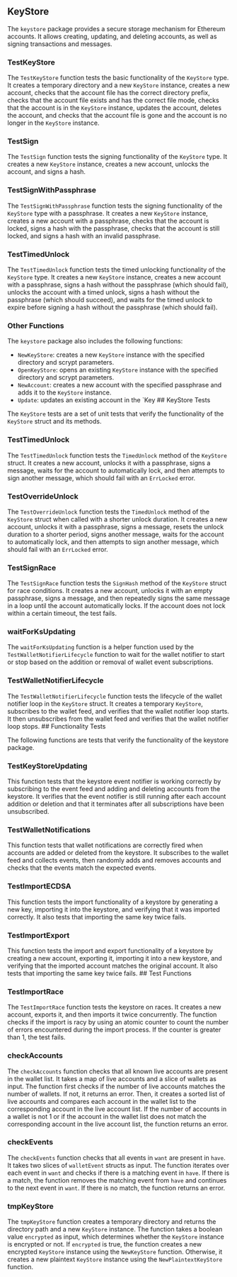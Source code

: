 ## KeyStore

The `keystore` package provides a secure storage mechanism for Ethereum accounts. It allows creating, updating, and deleting accounts, as well as signing transactions and messages.

### TestKeyStore

The `TestKeyStore` function tests the basic functionality of the `KeyStore` type. It creates a temporary directory and a new `KeyStore` instance, creates a new account, checks that the account file has the correct directory prefix, checks that the account file exists and has the correct file mode, checks that the account is in the `KeyStore` instance, updates the account, deletes the account, and checks that the account file is gone and the account is no longer in the `KeyStore` instance.

### TestSign

The `TestSign` function tests the signing functionality of the `KeyStore` type. It creates a new `KeyStore` instance, creates a new account, unlocks the account, and signs a hash.

### TestSignWithPassphrase

The `TestSignWithPassphrase` function tests the signing functionality of the `KeyStore` type with a passphrase. It creates a new `KeyStore` instance, creates a new account with a passphrase, checks that the account is locked, signs a hash with the passphrase, checks that the account is still locked, and signs a hash with an invalid passphrase.

### TestTimedUnlock

The `TestTimedUnlock` function tests the timed unlocking functionality of the `KeyStore` type. It creates a new `KeyStore` instance, creates a new account with a passphrase, signs a hash without the passphrase (which should fail), unlocks the account with a timed unlock, signs a hash without the passphrase (which should succeed), and waits for the timed unlock to expire before signing a hash without the passphrase (which should fail).

### Other Functions

The `keystore` package also includes the following functions:

- `NewKeyStore`: creates a new `KeyStore` instance with the specified directory and scrypt parameters.
- `OpenKeyStore`: opens an existing `KeyStore` instance with the specified directory and scrypt parameters.
- `NewAccount`: creates a new account with the specified passphrase and adds it to the `KeyStore` instance.
- `Update`: updates an existing account in the `Key ## KeyStore Tests

The `KeyStore` tests are a set of unit tests that verify the functionality of the `KeyStore` struct and its methods.

### TestTimedUnlock

The `TestTimedUnlock` function tests the `TimedUnlock` method of the `KeyStore` struct. It creates a new account, unlocks it with a passphrase, signs a message, waits for the account to automatically lock, and then attempts to sign another message, which should fail with an `ErrLocked` error.

### TestOverrideUnlock

The `TestOverrideUnlock` function tests the `TimedUnlock` method of the `KeyStore` struct when called with a shorter unlock duration. It creates a new account, unlocks it with a passphrase, signs a message, resets the unlock duration to a shorter period, signs another message, waits for the account to automatically lock, and then attempts to sign another message, which should fail with an `ErrLocked` error.

### TestSignRace

The `TestSignRace` function tests the `SignHash` method of the `KeyStore` struct for race conditions. It creates a new account, unlocks it with an empty passphrase, signs a message, and then repeatedly signs the same message in a loop until the account automatically locks. If the account does not lock within a certain timeout, the test fails.

### waitForKsUpdating

The `waitForKsUpdating` function is a helper function used by the `TestWalletNotifierLifecycle` function to wait for the wallet notifier to start or stop based on the addition or removal of wallet event subscriptions.

### TestWalletNotifierLifecycle

The `TestWalletNotifierLifecycle` function tests the lifecycle of the wallet notifier loop in the `KeyStore` struct. It creates a temporary `KeyStore`, subscribes to the wallet feed, and verifies that the wallet notifier loop starts. It then unsubscribes from the wallet feed and verifies that the wallet notifier loop stops. ## Functionality Tests

The following functions are tests that verify the functionality of the keystore package.

### TestKeyStoreUpdating

This function tests that the keystore event notifier is working correctly by subscribing to the event feed and adding and deleting accounts from the keystore. It verifies that the event notifier is still running after each account addition or deletion and that it terminates after all subscriptions have been unsubscribed.

### TestWalletNotifications

This function tests that wallet notifications are correctly fired when accounts are added or deleted from the keystore. It subscribes to the wallet feed and collects events, then randomly adds and removes accounts and checks that the events match the expected events.

### TestImportECDSA

This function tests the import functionality of a keystore by generating a new key, importing it into the keystore, and verifying that it was imported correctly. It also tests that importing the same key twice fails.

### TestImportExport

This function tests the import and export functionality of a keystore by creating a new account, exporting it, importing it into a new keystore, and verifying that the imported account matches the original account. It also tests that importing the same key twice fails. ## Test Functions

### TestImportRace

The `TestImportRace` function tests the keystore on races. It creates a new account, exports it, and then imports it twice concurrently. The function checks if the import is racy by using an atomic counter to count the number of errors encountered during the import process. If the counter is greater than 1, the test fails.

### checkAccounts

The `checkAccounts` function checks that all known live accounts are present in the wallet list. It takes a map of live accounts and a slice of wallets as input. The function first checks if the number of live accounts matches the number of wallets. If not, it returns an error. Then, it creates a sorted list of live accounts and compares each account in the wallet list to the corresponding account in the live account list. If the number of accounts in a wallet is not 1 or if the account in the wallet list does not match the corresponding account in the live account list, the function returns an error.

### checkEvents

The `checkEvents` function checks that all events in `want` are present in `have`. It takes two slices of `walletEvent` structs as input. The function iterates over each event in `want` and checks if there is a matching event in `have`. If there is a match, the function removes the matching event from `have` and continues to the next event in `want`. If there is no match, the function returns an error.

### tmpKeyStore

The `tmpKeyStore` function creates a temporary directory and returns the directory path and a new `KeyStore` instance. The function takes a boolean value `encrypted` as input, which determines whether the `KeyStore` instance is encrypted or not. If `encrypted` is true, the function creates a new encrypted `KeyStore` instance using the `NewKeyStore` function. Otherwise, it creates a new plaintext `KeyStore` instance using the `NewPlaintextKeyStore` function.